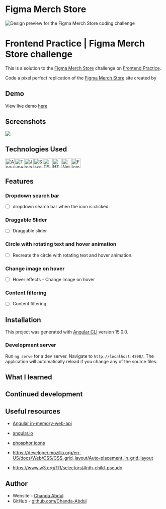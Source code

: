 # Figma Merch Store

<!-- A brief description of the project. -->
![Design preview for the Figma Merch Store  coding challenge](https://www.frontendpractice.com/_next/image?url=%2Ffullsize%2FC2-figma.png&w=1200&q=90)

# Frontend Practice | Figma Merch Store challenge
This is a solution to the [Figma Merch Store](https://www.frontendpractice.com/projects/figma) challenge on [Frontend Practice](https://www.frontendpractice.com/).  

Code a pixel perfect replication of the [Figma Merch Store](https://store.figma.com/) site created by [ ](#)
## Demo
View live demo [here](https://inquisitive-strudel-fa01fb.netlify.app/)

## Screenshots
<!-- Insert a few screenshots of the project, showcasing its functionality and design. -->
![](https://www.frontendpractice.com/_next/image?url=%2Ffullsize%2FC2-figma.png&w=1200&q=90)
## Technologies Used
<!-- List the programming languages, frameworks, libraries, and any other tools or technologies used in the project. -->
<img src="https://img.shields.io/badge/Angular-DD0031?style=for-the-badge&logo=angular&logoColor=white" alt="Angular icon" height="30" /><img src="https://img.shields.io/badge/TypeScript-007ACC?style=for-the-badge&logo=typescript&logoColor=white" alt="TypeScript icon" height="30" /><img src="https://img.shields.io/badge/JavaScript-323330?style=for-the-badge&logo=javascript&logoColor=F7DF1E" alt="JavaScript icon" height="30" /><img src="https://img.shields.io/badge/Sass-CC6699?style=for-the-badge&logo=sass&logoColor=white" alt="Sass icon" height="30" /><img src="https://img.shields.io/badge/CSS3-1572B6?style=for-the-badge&logo=css3&logoColor=white" alt="CSS icon" height="30" /><img src="https://img.shields.io/badge/HTML5-E34F26?style=for-the-badge&logo=html5&logoColor=white" alt="HTML icon" height="30" /><img src="https://img.shields.io/badge/Netlify-00C7B7?style=for-the-badge&logo=netlify&logoColor=white" alt="Netlify icon" height="30" /><img src="https://img.shields.io/badge/Figma-F24E1E?style=for-the-badge&logo=figma&logoColor=white" alt="Figma icon" height="30" />

## Features
<!-- List the main features of the project, with brief descriptions of each. -->

<!-- TO-DO => NAV COMPONENT -->
### Dropdown search bar
- [ ] dropdown search bar when the icon is clicked.
<!-- TO-DO => HERO/HEADER COMPONENT -->
### Draggable Slider 
- [ ] Draggable slider <!-- How to Create a Draggable slider-->
### Circle with rotating text and hover animation
- [ ] Recreate the circle with rotating text and hover animation.
<!-- TO-DO => /HOME COMPONENT -->
### Change image on hover
<!-- TO-DO => /product-list -->
<!-- TO-DO => /product-card -->
- [ ] Hover effects - Change image on hover

<!-- TO-DO => #SHOP COMPONENT -->
<!-- TO-DO => /ABOUT COMPONENT -->
<!-- TO-DO => /SEARCH COMPONENT -->
### Content filtering
- [ ] Content filtering
<!-- TO-DO => /CART COMPONENT -->
<!-- TO-DO => FOOTER COMPONENT -->









## Installation
<!-- Provide step-by-step instructions on how to download, install, and run the project on a local machine. -->
This project was generated with [Angular CLI](https://github.com/angular/angular-cli) version 15.0.0.

### Development server

Run `ng serve` for a dev server. Navigate to `http://localhost:4200/`. The application will automatically reload if you change any of the source files.



## What I learned
## Continued development
## Useful resources
<!-- List any external resources or libraries used in the project, as well as any contributors or collaborators. -->
- [Angular in-memory-web-api](https://angular.io/tutorial/tour-of-heroes/toh-pt6)


-  [angular.io](https://angular.io/tutorial/tour-of-heroes/toh-pt2)


- [phosphor icons](https://phosphoricons.com/)
- https://developer.mozilla.org/en-US/docs/Web/CSS/CSS_grid_layout/Auto-placement_in_grid_layout



- https://www.w3.org/TR/selectors/#nth-child-pseudo
## Author

- Website - [Chanda Abdul](https://www.Chandabdul.dev)
- GitHub - [github.com/Chanda-Abdul](https://github.com/Chanda-Abdul)


<!-- Set up your Angular environment: Install the Angular CLI, create a new project, and set up any necessary dependencies.

Create components: Create components for your homepage, product listing, and product detail pages. You may also want to create a header and footer component.

Set up routing: Set up routing so that users can navigate between pages.

Connect to a backend: Connect to a backend that provides data about your products. This can be done using HTTP requests or a service.

Display products: Use Angular's data binding to display the products on the product listing and product detail pages.

Add a shopping cart: Implement a shopping cart feature that allows users to add products to their cart and view their cart on the homepage.

Implement checkout: Implement a checkout feature that allows users to enter their payment and shipping information and complete their purchase.

Style your site: Add CSS or a styling library to make your site look visually appealing. -->

